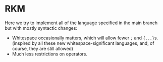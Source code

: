 # RKM

Here we try to implement all of the language specified in the main branch but with mostly syntactic changes:
*  Whitespace occasionally matters, which will allow fewer `;` and `{...}`s. (inspired by all these new whitespace-significant languages, and, of course, they are still allowed)
*  Much less restrictions on operators.
